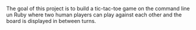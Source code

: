The goal of this project is to build a tic-tac-toe game on the command line un Ruby where two human players can play against each other and the board is displayed in between turns.
